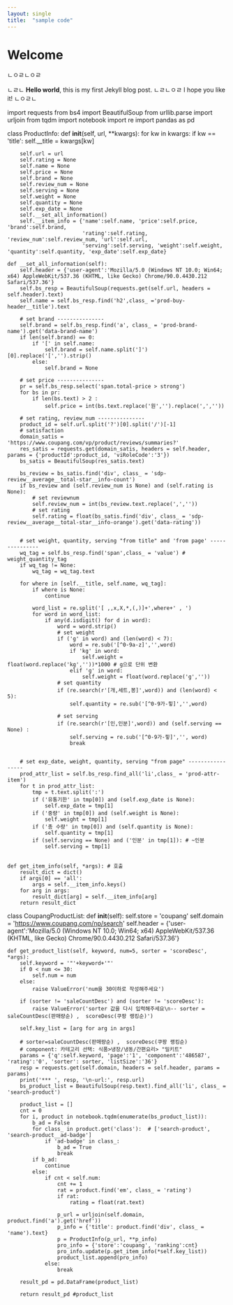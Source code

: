 ```yaml
---
layout: single
title:  "sample code"
---
```



# Welcome

ㄴㅇㄹㄴㅇㄹ

ㄴㄹㄴ
**Hello world**, this is my first Jekyll blog post.
ㄴㄹㄴㅇㄹ
I hope you like it!
ㄴㅇㄹㄴ


import requests
from bs4 import BeautifulSoup
from urllib.parse import urljoin
from tqdm import notebook
import re
import pandas as pd


class ProductInfo:
    def __init__(self, url, **kwargs):
        for kw in kwargs:
            if kw == 'title':
                self.__title = kwargs[kw]
            
        self.url = url
        self.rating = None 
        self.name = None
        self.price = None
        self.brand = None
        self.review_num = None
        self.serving = None
        self.weight = None
        self.quantity = None
        self.exp_date = None
        self.__set_all_information()
        self.__item_info = {'name':self.name, 'price':self.price, 'brand':self.brand, 
                            'rating':self.rating, 'review_num':self.review_num, 'url':self.url, 
                            'serving':self.serving, 'weight':self.weight, 'quantity':self.quantity, 'exp_date':self.exp_date}
            
    def __set_all_information(self):
        self.header = {'user-agent':'Mozilla/5.0 (Windows NT 10.0; Win64; x64) AppleWebKit/537.36 (KHTML, like Gecko) Chrome/90.0.4430.212 Safari/537.36'}
        self.bs_resp = BeautifulSoup(requests.get(self.url, headers = self.header).text)
        self.name = self.bs_resp.find('h2',class_ ='prod-buy-header__title').text
        
        # set brand ---------------
        self.brand = self.bs_resp.find('a', class_ = 'prod-brand-name').get('data-brand-name')
        if len(self.brand) == 0:
            if '[' in self.name:
                self.brand = self.name.split(']')[0].replace('[','').strip()
            else:
                self.brand = None
    
        # set price ---------------
        pr = self.bs_resp.select('span.total-price > strong')
        for bs in pr:
            if len(bs.text) > 2 :
                self.price = int(bs.text.replace('원','').replace(',',''))
    
        # set rating, review_num ---------------
        product_id = self.url.split('?')[0].split('/')[-1]
        # satisfaction
        domain_satis = 'https://www.coupang.com/vp/product/reviews/summaries?'
        res_satis = requests.get(domain_satis, headers = self.header, params = {'productId':product_id, 'viRoleCode':'3'})
        bs_satis = BeautifulSoup(res_satis.text)
        
        bs_review = bs_satis.find('div', class_ = 'sdp-review__average__total-star__info-count')
        if bs_review and (self.review_num is None) and (self.rating is None):
            # set reviewnum
            self.review_num = int(bs_review.text.replace(',',''))
            # set rating
            self.rating = float(bs_satis.find('div', class_ = 'sdp-review__average__total-star__info-orange').get('data-rating'))
        
        
        # set weight, quantity, serving "from title" and 'from page' ---------------
        wq_tag = self.bs_resp.find('span',class_ = 'value') # weight_quantity_tag
        if wq_tag != None:
            wq_tag = wq_tag.text

        for where in [self.__title, self.name, wq_tag]:
            if where is None:
                continue
                
            word_list = re.split('[ ,,x,X,*,(,)]+',where+' , ')          
            for word in word_list:
                if any(d.isdigit() for d in word):
                    word = word.strip()
                    # set weight
                    if ('g' in word) and (len(word) < 7):
                        word = re.sub('[^0-9a-z]','',word)
                        if 'kg' in word:
                            self.weight = float(word.replace('kg',''))*1000 # g으로 단위 변환
                        elif 'g' in word:
                            self.weight = float(word.replace('g',''))
                    # set quantity
                    if (re.search(r'[개,세트,봉]',word)) and (len(word) < 5):
                        self.quantity = re.sub('[^0-9가-힣]','',word)

                    # set serving
                    if (re.search(r'[인,인분]',word)) and (self.serving == None) :
                        self.serving = re.sub('[^0-9가-힣]','', word)
                        break

        
        # set exp_date, weight, quantity, serving "from page" -----------------
        prod_attr_list = self.bs_resp.find_all('li',class_ = 'prod-attr-item')
        for t in prod_attr_list:
            tmp = t.text.split(':')
            if ('유통기한' in tmp[0]) and (self.exp_date is None):
                self.exp_date = tmp[1]
            if ('중량' in tmp[0]) and (self.weight is None):
                self.weight = tmp[1]
            if ('총 수량' in tmp[0]) and (self.quantity is None):
                self.quantity = tmp[1]
            if (self.serving == None) and ('인분' in tmp[1]): # ~인분
                self.serving = tmp[1]        

    
    def get_item_info(self, *args): # 호출
        result_dict = dict()
        if args[0] == 'all':
            args = self.__item_info.keys()
        for arg in args:
            result_dict[arg] = self.__item_info[arg]
        return result_dict




    
    
    
    
    
class CoupangProductList:
    def __init__(self):
        self.store = 'coupang'
        self.domain = 'https://www.coupang.com/np/search'
        self.header = {'user-agent':'Mozilla/5.0 (Windows NT 10.0; Win64; x64) AppleWebKit/537.36 (KHTML, like Gecko) Chrome/90.0.4430.212 Safari/537.36'}

    
    
    def get_product_list(self, keyword, num=5, sorter = 'scoreDesc', *args):
        self.keyword = '"'+keyword+'"'
        if 0 < num <= 30:
            self.num = num
        else:
            raise ValueError('num을 30이하로 작성해주세요')
        
        if (sorter != 'saleCountDesc') and (sorter != 'scoreDesc'):
            raise ValueError('sorter 값을 다시 입력해주세요\n-- sorter = saleCountDesc(판매량순) ,  scoreDesc(쿠팡 랭킹순)')
        
        self.key_list = [arg for arg in args]
            
        # sorter=saleCountDesc(판매량순) ,  scoreDesc(쿠팡 랭킹순)
        # component: 카테고리 선택: 식품>냉장/냉동/간편요리> "밀키트" 
        params = {'q':self.keyword, 'page':'1', 'component':'486587', 'rating':'0', 'sorter': sorter, 'listSize':'36'}
        resp = requests.get(self.domain, headers = self.header, params = params)
        print('*** ', resp, '\n-url:', resp.url)
        bs_product_list = BeautifulSoup(resp.text).find_all('li', class_ = 'search-product')

        product_list = []
        cnt = 0 
        for i, product in notebook.tqdm(enumerate(bs_product_list)):
            b_ad = False
            for class_ in product.get('class'):  # ['search-product', 'search-product__ad-badge']
                if 'ad-badge' in class_:
                    b_ad = True
                    break
            if b_ad:
                continue
            else:
                if cnt < self.num:
                    cnt += 1
                    rat = product.find('em', class_ = 'rating')
                    if rat:
                        rating = float(rat.text)
                    
                    p_url = urljoin(self.domain, product.find('a').get('href'))
                    p_info = {'title': product.find('div', class_ = 'name').text}
                    p = ProductInfo(p_url, **p_info)
                    pro_info = {'store':'coupang', 'ranking':cnt}
                    pro_info.update(p.get_item_info(*self.key_list))    
                    product_list.append(pro_info)
                else:
                    break
        
        result_pd = pd.DataFrame(product_list)

        return result_pd #product_list
